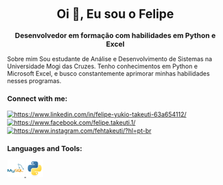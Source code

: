 <h1 align="center">Oi 👋, Eu sou o Felipe</h1>
<h3 align="center">Desenvolvedor em formação com habilidades em Python e Excel</h3>
Sobre mim
Sou estudante de Análise e Desenvolvimento de Sistemas na Universidade Mogi das Cruzes. Tenho conhecimentos em Python e Microsoft Excel, e busco constantemente aprimorar minhas habilidades nesses programas.
<h3 align="left">Connect with me:</h3>
<p align="left">
<a href="https://linkedin.com/in/https://www.linkedin.com/in/felipe-yukio-takeuti-63a654112/" target="blank"><img align="center" src="https://raw.githubusercontent.com/rahuldkjain/github-profile-readme-generator/master/src/images/icons/Social/linked-in-alt.svg" alt="https://www.linkedin.com/in/felipe-yukio-takeuti-63a654112/" height="30" width="40" /></a>
<a href="https://fb.com/https://www.facebook.com/felipe.takeuti.1/" target="blank"><img align="center" src="https://raw.githubusercontent.com/rahuldkjain/github-profile-readme-generator/master/src/images/icons/Social/facebook.svg" alt="https://www.facebook.com/felipe.takeuti.1/" height="30" width="40" /></a>
<a href="https://instagram.com/https://www.instagram.com/fehtakeuti/?hl=pt-br" target="blank"><img align="center" src="https://raw.githubusercontent.com/rahuldkjain/github-profile-readme-generator/master/src/images/icons/Social/instagram.svg" alt="https://www.instagram.com/fehtakeuti/?hl=pt-br" height="30" width="40" /></a>
</p>

<h3 align="left">Languages and Tools:</h3>
<p align="left"> <a href="https://www.mysql.com/" target="_blank" rel="noreferrer"> <img src="https://raw.githubusercontent.com/devicons/devicon/master/icons/mysql/mysql-original-wordmark.svg" alt="mysql" width="40" height="40"/> </a> <a href="https://www.python.org" target="_blank" rel="noreferrer"> <img src="https://raw.githubusercontent.com/devicons/devicon/master/icons/python/python-original.svg" alt="python" width="40" height="40"/> </a> </p>
